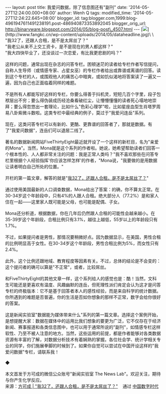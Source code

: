 --- layout: post title: 我爱问数据，除了信息图还有"副刊" date:
'2014-05-27T12:24:00.000+08:00' author: Wenh Q tags: modified\_time:
'2014-05-27T12:24:22.645+08:00' blogger\_id:
tag:blogger.com,1999:blog-4961947611491238191.post-486940873353892045
blogger\_orig\_url:
http://binaryware.blogspot.com/2014/05/blog-post\_4507.html ---
[![](https://images-blogger-opensocial.googleusercontent.com/gadgets/proxy?url=http%3A%2F%2Fwww.fangkc.cn%2Fwp-content%2Fuploads%2F2014%2F05%2Fdataheadline-300x187.jpg&container=blogger&gadget=a&rewriteMime=image%2F*)](http://www.fangkc.cn/wp-content/uploads/2014/05/dataheadline.jpg)\
\
"我32了，还跟人合租，是不是太屌丝了？"\
"我老公从来不上交工资卡，是不是现在的男人都这样？"\
"我大四快毕业了，还没谈过一次恋爱，有比我更悲剧的吗？"\
\
这样的问题，通常出现在杂志的问答专栏。困顿迷茫的读者给专栏作者写信提问，自称人生导师（或情感专家、占星女巫）的专栏作者给出或靠谱或离谱的回答。读到这个专栏的人，或围观他人的痛苦心中暗爽，或如饥似渴地将答案读了一遍又一遍，因为自己也正面临着同样的难题。\
\
不是所有人都能写好这样的专栏，你要么得善于抖机灵，短短几百个字里，段子包袱层出不穷；要么得伪装成历经沧桑看破红尘，让懵懵懂懂的读者死心塌地地崇拜；要么得忽悠出一套理论，比如什么"色彩心理学"啦，比如星座血型生肖塔罗周易八卦紫微斗数啦。这类专栏中最经典的例子，莫过于"我爱问连岳"系列。\
\
现在，这类问答专栏可以有新的、更酷、更靠谱的回答者了，那就是数据。有了"我爱问数据"，连岳们可以退居二线了。\
\
著名的数据新闻网站FiveThirtyEight最近就开设了一个这样的新栏目，名为"亲爱的Mona"。当然，Mona就是这个系列的作者啦。她说，她希望帮助读者们回答一个根本性的、人人都非常关注的问题：我是正常人类吗？"我不喜欢那些在问答专栏里根据个人经验指挥'你应该怎样怎样'的作者，"Mona说，"我要做的是用数据让读者明白自己所处的位置。"\
\
开栏的第一篇文章，解答的就是"[我32了，还跟人合租，是不是太屌丝了？](http://fivethirtyeight.com/datalab/dear-mona-im-32-and-live-with-a-roommate-am-i-normal/)"\
\
通过使用美国最新的人口调查数据，Mona给出了答案：的确，你不算太正常。在30-34岁这个年龄段中，只有4%的人跟人合租。绝大部分人（77.2%）是和家人住在一起——这里家人既可能是父母，也可能是配偶、子女。\
\
Mona还分析道，根据数据，你在几年后仍然跟人合租的可能性会越来越小。在35-39岁这个年龄段，合租比例只有3.1%，越往上越低，55岁以上的年龄段只有1.7%。\
\
不过，如果提问者是男性，那情况要稍微好点。因为数据显示，在美国，男性合租的比例明显高于女性。在30-34岁这个年龄段，男性合租比例为5%，而女性只有2.4%。\
\
此外，这个比例还跟地域、教育程度等因素有关。不过，总体的结论是不会变的：这个提问者的确可以算是"不正常"，或者，比较屌丝。\
\
和FiveThirtyEight的其他文章一样，这个系列给人的感觉也是：酷！当然，文科生可能还是更喜欢有温度、风趣幽默的连岳，但死理性派们肯定会认为这才是问答专栏的终极版本：它不是基于回答者本人的感性经验，而是来自科学的统计数据。你所遇到的难题是否普遍，你的生活是否如你想象的那样不正常，数字会给你很好的答案。\
\
这是新闻实验室"数据能为媒体带来什么"系列的第一篇文章。选择这个案例开始，是想提醒大家：数据在媒体中的运用比我们想象的要更为广泛，它不仅存在于经济新闻、赛事报道和各类信息图中，也可以用于通常所说的"副刊"，如情感专栏这样软性、乃至不被人注意的地方。当然，这些运用的前提，都是作者能够对各类数据资源有丰富的了解，对数据分析技术有着娴熟的掌握。各位社会学、统计学相关专业的同学，你们施展拳脚的时候到了。如果你自觉可以尝试在中国开设这样的"我爱问数据"专栏，请联系我！\
\
◆\
\
本文首发于方可成的微信公众账号"新闻实验室 The News
Lab"。欢迎关注，期待与你产生化学反应。
\
来源：[方可成 |
"我32了，还跟人合租，是不是太屌丝了？"](http://feedproxy.google.com/~r/chinadigitaltimes/IyPt/~3/gvXJ9oUzf8A/) 
  通过 [中国数字时代](http://chinadigitaltimes.net/chinese)
